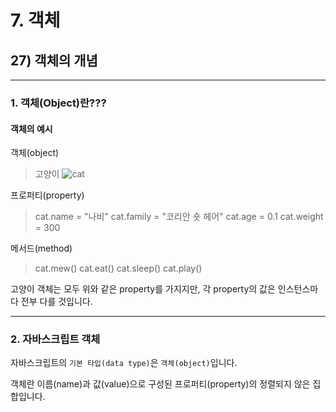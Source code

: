 # 7. 객체

## 27) 객체의 개념

---

### 1. 객체(Object)란???

#### 객체의 예시

객체(object)

> 고양이
> ![cat](http://tcpschool.com/lectures/img_js_kitty.png)

프로퍼티(property)

> cat.name = "나비"
> cat.family = "코리안 숏 헤어"
> cat.age = 0.1
> cat.weight = 300

메서드(method)

> cat.mew()
> cat.eat()
> cat.sleep()
> cat.play()

고양이 객체는 모두 위와 같은 property를 가지지만, 각 property의 값은 인스턴스마다 전부 다를 것입니다.

---

### 2. 자바스크립트 객체

자바스크립트의 `기본 타입(data type)`은 `객체(object)`입니다.

객체란 이름(name)과 값(value)으로 구성된 프로퍼티(property)의 정렬되지 않은 집합입니다.
